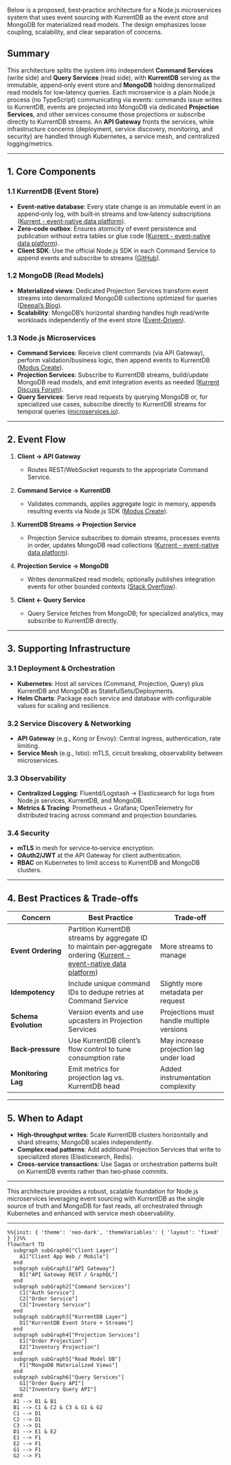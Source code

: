 Below is a proposed, best‑practice architecture for a Node.js microservices system that uses event sourcing with KurrentDB as the event store and MongoDB for materialized read models. The design emphasizes loose coupling, scalability, and clear separation of concerns.

## Summary

This architecture splits the system into independent **Command Services** (write side) and **Query Services** (read side), with **KurrentDB** serving as the immutable, append‑only event store and **MongoDB** holding denormalized read models for low‑latency queries. Each microservice is a plain Node.js process (no TypeScript) communicating via events: commands issue writes to KurrentDB, events are projected into MongoDB via dedicated **Projection Services**, and other services consume those projections or subscribe directly to KurrentDB streams. An **API Gateway** fronts the services, while infrastructure concerns (deployment, service discovery, monitoring, and security) are handled through Kubernetes, a service mesh, and centralized logging/metrics.

---

## 1. Core Components

### 1.1 KurrentDB (Event Store)

- **Event‑native database**: Every state change is an immutable event in an append‑only log, with built‑in streams and low‑latency subscriptions ([Kurrent - event-native data platform][1]).
- **Zero‑code outbox**: Ensures atomicity of event persistence and publication without extra tables or glue code ([Kurrent - event-native data platform][2]).
- **Client SDK**: Use the official Node.js SDK in each Command Service to append events and subscribe to streams ([GitHub][3]).

### 1.2 MongoDB (Read Models)

- **Materialized views**: Dedicated Projection Services transform event streams into denormalized MongoDB collections optimized for queries ([Deepal’s Blog][4]).
- **Scalability**: MongoDB’s horizontal sharding handles high read/write workloads independently of the event store ([Event-Driven][5]).

### 1.3 Node.js Microservices

- **Command Services**: Receive client commands (via API Gateway), perform validation/business logic, then append events to KurrentDB ([Modus Create][6]).
- **Projection Services**: Subscribe to KurrentDB streams, build/update MongoDB read models, and emit integration events as needed ([Kurrent Discuss Forum][7]).
- **Query Services**: Serve read requests by querying MongoDB or, for specialized use cases, subscribe directly to KurrentDB streams for temporal queries ([microservices.io][8]).

---

## 2. Event Flow

1. **Client → API Gateway**

   - Routes REST/WebSocket requests to the appropriate Command Service.

2. **Command Service → KurrentDB**

   - Validates commands, applies aggregate logic in memory, appends resulting events via Node.js SDK ([Modus Create][6]).

3. **KurrentDB Streams → Projection Service**

   - Projection Service subscribes to domain streams, processes events in order, updates MongoDB read collections ([Kurrent - event-native data platform][1]).

4. **Projection Service → MongoDB**

   - Writes denormalized read models; optionally publishes integration events for other bounded contexts ([Stack Overflow][9]).

5. **Client ← Query Service**

   - Query Service fetches from MongoDB; for specialized analytics, may subscribe to KurrentDB directly.

---

## 3. Supporting Infrastructure

### 3.1 Deployment & Orchestration

- **Kubernetes**: Host all services (Command, Projection, Query) plus KurrentDB and MongoDB as StatefulSets/Deployments.
- **Helm Charts**: Package each service and database with configurable values for scaling and resilience.

### 3.2 Service Discovery & Networking

- **API Gateway** (e.g., Kong or Envoy): Central ingress, authentication, rate limiting.
- **Service Mesh** (e.g., Istio): mTLS, circuit breaking, observability between microservices.

### 3.3 Observability

- **Centralized Logging**: Fluentd/Logstash → Elasticsearch for logs from Node.js services, KurrentDB, and MongoDB.
- **Metrics & Tracing**: Prometheus + Grafana; OpenTelemetry for distributed tracing across command and projection boundaries.

### 3.4 Security

- **mTLS** in mesh for service‑to‑service encryption.
- **OAuth2/JWT** at the API Gateway for client authentication.
- **RBAC** on Kubernetes to limit access to KurrentDB and MongoDB clusters.

---

## 4. Best Practices & Trade‑offs

| Concern              | Best Practice                                                                                                              | Trade‑off                                 |
| -------------------- | -------------------------------------------------------------------------------------------------------------------------- | ----------------------------------------- |
| **Event Ordering**   | Partition KurrentDB streams by aggregate ID to maintain per‑aggregate ordering ([Kurrent - event-native data platform][1]) | More streams to manage                    |
| **Idempotency**      | Include unique command IDs to dedupe retries at Command Service                                                            | Slightly more metadata per request        |
| **Schema Evolution** | Version events and use upcasters in Projection Services                                                                    | Projections must handle multiple versions |
| **Back‑pressure**    | Use KurrentDB client’s flow control to tune consumption rate                                                               | May increase projection lag under load    |
| **Monitoring Lag**   | Emit metrics for projection lag vs. KurrentDB head                                                                         | Added instrumentation complexity          |

---

## 5. When to Adapt

- **High‑throughput writes**: Scale KurrentDB clusters horizontally and shard streams; MongoDB scales independently.
- **Complex read patterns**: Add additional Projection Services that write to specialized stores (Elasticsearch, Redis).
- **Cross‑service transactions**: Use Sagas or orchestration patterns built on KurrentDB events rather than two‑phase commits.

---

This architecture provides a robust, scalable foundation for Node.js microservices leveraging event sourcing with KurrentDB as the single source of truth and MongoDB for fast reads, all orchestrated through Kubernetes and enhanced with service mesh observability.

---

```mermaid
%%{init: { 'theme': 'neo-dark', 'themeVariables': { 'layout': 'fixed' } }}%%
flowchart TD
  subgraph subGraph0["Client Layer"]
    A1["Client App Web / Mobile"]
  end
  subgraph subGraph1["API Gateway"]
    B1["API Gateway REST / GraphQL"]
  end
  subgraph subGraph2["Command Services"]
    C1["Auth Service"]
    C2["Order Service"]
    C3["Inventory Service"]
  end
  subgraph subGraph3["KurrentDB Layer"]
    D1["KurrentDB Event Store + Streams"]
  end
  subgraph subGraph4["Projection Services"]
    E1["Order Projection"]
    E2["Inventory Projection"]
  end
  subgraph subGraph5["Read Model DB"]
    F1["MongoDB Materialized Views"]
  end
  subgraph subGraph6["Query Services"]
    G1["Order Query API"]
    G2["Inventory Query API"]
  end
  A1 --> B1 & B1
  B1 --> C1 & C2 & C3 & G1 & G2
  C1 --> D1
  C2 --> D1
  C3 --> D1
  D1 --> E1 & E2
  E1 --> F1
  E2 --> F1
  G1 --> F1
  G2 --> F1
```

[1]: https://www.kurrent.io/event-sourcing?utm_source=chatgpt.com "Beginner's Guide to Event Sourcing - Kurrent"
[2]: https://www.kurrent.io/?utm_source=chatgpt.com "Kurrent - event-native data platform"
[3]: https://github.com/kurrent-io/KurrentDB?utm_source=chatgpt.com "kurrent-io/KurrentDB: KurrentDB, the event-native ... - GitHub"
[4]: https://blog.insiderattack.net/implementing-event-sourcing-and-cqrs-pattern-with-mongodb-66991e7b72be?utm_source=chatgpt.com "Implementing Event Sourcing and CQRS pattern with MongoDB"
[5]: https://event-driven.io/en/mongodb_event_store/?utm_source=chatgpt.com "How to build MongoDB Event Store - Event-Driven.io"
[6]: https://moduscreate.com/blog/understanding-microservices-with-an-event-driven-approach/?utm_source=chatgpt.com "Understanding Microservices with an Event-Driven Node.js Project"
[7]: https://discuss.kurrent.io/t/could-someone-give-me-advice-for-scaling-event-store-in-a-microservices-architecture/5435?utm_source=chatgpt.com "Could Someone Give me Advice for Scaling Event Store in a ..."
[8]: https://microservices.io/patterns/data/event-sourcing.html?utm_source=chatgpt.com "Pattern: Event sourcing - Microservices.io"
[9]: https://stackoverflow.com/questions/55353966/best-practices-for-micro-service-interaction-with-event-sourcing-cqrs?utm_source=chatgpt.com "Best Practices for Micro-service interaction with Event-Sourcing ..."
